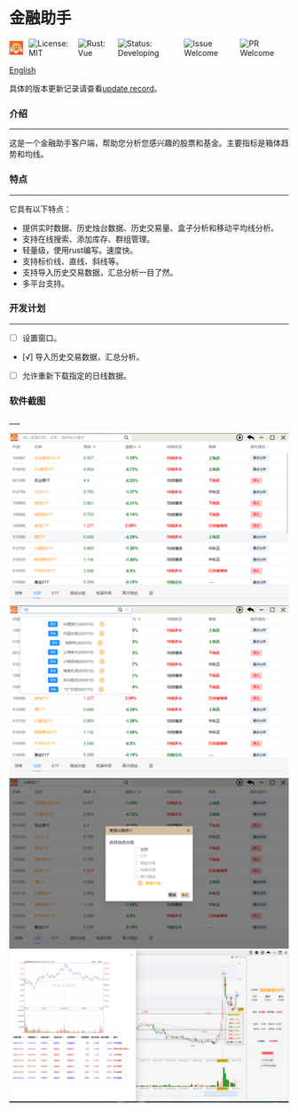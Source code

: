 # 金融助手

<div style="display: flex; align-items: center; justify-content: flex-start;">
    <img src="readme-img/icon.png" width="25" height="auto" style="margin-right: 10px;" alt="icon"> 
  <img src="https://img.shields.io/badge/license-MIT-blue" alt="License: MIT" style="margin-right: 10px;">
  <img src="https://img.shields.io/badge/rust-vue-green" alt="Rust: Vue" style="margin-right: 10px;">
  <img src="https://img.shields.io/badge/status-developing-red" alt="Status: Developing" style="margin-right: 10px;">
  <img src="https://img.shields.io/badge/issue-welcome-orange" alt="Issue Welcome" style="margin-right: 10px;">
  <img src="https://img.shields.io/badge/pr-welcome-orange" alt="PR Welcome" style="margin-right: 10px;">
</div>

[English](README.md)


具体的版本更新记录请查看[update record](UpdateRecord.md)。

<h3>介绍</h3> 

___

这是一个金融助手客户端，帮助您分析您感兴趣的股票和基金。主要指标是箱体趋势和均线。

<h3>特点</h3>

___

它具有以下特点：
- 提供实时数据、历史烛台数据、历史交易量、盒子分析和移动平均线分析。
- 支持在线搜索、添加库存、群组管理。
- 轻量级，使用rust编写。速度快。
- 支持标价线、直线、斜线等。
- 支持导入历史交易数据，汇总分析一目了然。
- 多平台支持。


<h3>开发计划</h3>

___

- [ ] 设置窗口。
- [√] 导入历史交易数据，汇总分析。
- [ ] 允许重新下载指定的日线数据。

<h3>软件截图</h3>
___

![img.png](readme-img/img.png)
![img2.png](readme-img/img2.png)
![img3.png](readme-img/img3.png)
![img4.png](readme-img/img4.png)